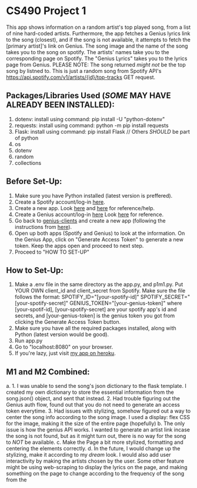 # CS490 Project 1

This app shows information on a random artist's top played song, from a list of nine hard-coded artists. Furthermore, the app fetches a Genius lyrics link to the song (closest), and if the song is not available, it attempts to fetch the [primary artist]'s link on Genius.
The song image and the name of the song takes you to the song on spotify.
The artists' names take you to the corresponding page on Spotify.
The "Genius Lyrics" takes you to the lyrics page from Genius.
PLEASE NOTE:
The song returned _might not_ be the top song by listned to. This is just a random song from Spotify API's https://api.spotify.com/v1/artists/{id}/top-tracks GET request.

## Packages/Libraries Used (_SOME_ MAY HAVE ALREADY BEEN INSTALLED):

1. dotenv: install using command: pip install -U "python-dotenv"
2. requests: install using command: python -m pip install requests
3. Flask: install using command: pip install Flask
   // Others _SHOULD_ be part of python
4. os
5. dotenv
6. random
7. collections

## Before Set-Up:

1. Make sure you have Python installed (latest version is preffered).
2. Create a Spotify account/log-in [here](https://developer.spotify.com/dashboard/).
3. Create a new app. Look [here](https://developer.spotify.com/documentation/web-api/quick-start/) and [here](https://developer.spotify.com/documentation/general/guides/app-settings/#register-your-app) for reference/help.
4. Create a Genius account/log-in [here](https://genius.com/api-clients) Look [here](https://docs.genius.com/) for reference.
5. Go back to [genius-clients](https://genius.com/api-clients) and create a new app (following the instructions from [here](https://docs.genius.com/)).
6. Open up both apps (Spotify and Genius) to look at the information. On the Genius App, click on "Generate Access Token" to generate a new token. Keep the apps open and proceed to next step.
7. Proceed to "HOW TO SET-UP"

## How to Set-Up:

1. Make a .env file in the same directory as the app.py, and p1m1.py. Put YOUR OWN client_id and client_secret from Spotify. Make sure the file follows the format:
   SPOTIFY_ID="[your-spotify-id]"
   SPOTIFY_SECRET="[your-spotify-secret]"
   GENIUS_TOKEN="[your-genius-token]"
   where [your-spotif-id], [your-spotify-secret] are your spotify app's id and secrets, and [your-genius-token] is the genius token you got from clicking the Generate Access Token button.
2. Make sure you have all the required packages installed, along with Python (latest version would be good).
3. Run app.py
4. Go to "localhost:8080" on your browser.
5. If you're lazy, just visit [my app on heroku](https://av565-project-1.herokuapp.com/).

## M1 and M2 Combined:

a. 1. I was unable to send the song's json dictionary to the flask template. I created my own dictionary to store the essential information from the song.json() object, and sent that instead. 2. Had trouble figuring out the Genius auth flow, found out that you do not need to generate an access token everytime. 3. Had issues with stylizing, somehow figured out a way to center the song info according to the song image. I used a display: flex CSS for the image, making it the size of the entire page (hopefully)
b. The only issue is how the genius API works. I wanted to generate an artist link incase the song is not found, but as it might turn out, there is no way for the song to _NOT_ be available.
c. Make the Page a bit more stylized, formatting and centering the elements correctly.
d. In the future, I would change up the stylizing, make it according to my _dream_ look. I would also add user interactivity by making the artists chosen by the user. Some other feature might be using web-scraping to display the lyrics on the page, and making something on the page to change according to the frequency of the song from the <audio> element.
